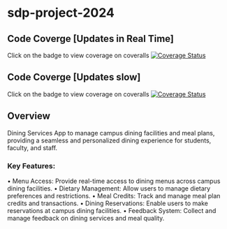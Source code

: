 # sdp-project-2024

## Code Coverge [Updates in Real Time]
Click on the badge to view coverage on coveralls
[![Coverage Status](https://coveralls.io/repos/github/PalesaMonica/sdp-project-2024/badge.png?branch=main)](https://coveralls.io/github/PalesaMonica/sdp-project-2024?branch=main)


## Code Coverge [Updates slow]
Click on the badge to view coverage on coveralls
[![Coverage Status](https://coveralls.io/repos/github/PalesaMonica/sdp-project-2024/badge.svg?branch=main)](https://coveralls.io/github/PalesaMonica/sdp-project-2024?branch=main)


## Overview
Dining Services App to manage campus dining facilities and meal plans, providing a seamless and personalized dining experience for students, faculty, and staff. 

### Key Features: 
• Menu Access: Provide real-time access to dining menus across campus dining facilities. 
• Dietary Management: Allow users to manage dietary preferences and restrictions. 
• Meal Credits: Track and manage meal plan credits and transactions. 
• Dining Reservations: Enable users to make reservations at campus dining facilities. 
• Feedback System: Collect and manage feedback on dining services and meal quality. 
